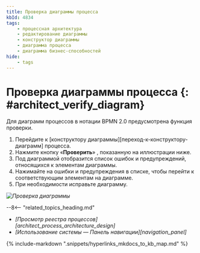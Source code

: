 ```yaml
---
title: Проверка диаграммы процесса
kbId: 4834
tags:
    - процессная архитектура
    - редактирование диаграммы
    - конструктор диаграммы
    - диаграмма процесса
    - диаграмма бизнес-способностей
hide:
    - tags
---
```


# Проверка диаграммы процесса {: #architect_verify_diagram}

Для диаграмм процессов в нотации BPMN 2.0 предусмотрена функция проверки.

1. Перейдите к [конструктору диаграммы][переход-к-конструктору-диаграмм] процесса.
2. Нажмите кнопку «**Проверить**» <i class="fa-light  fa-circle-exclamation-check"></i>, показанную на иллюстрации ниже.
3. Под диаграммой отобразится список ошибок и предупреждений, относящихся к элементам диаграммы.
4. Нажимайте на ошибки и предупреждения в списке, чтобы перейти к соответствующим элементам на диаграмме.
5. При необходимости исправьте диаграмму.

*![Проверка диаграммы](verify_diagram.png)*

<div class="relatedTopics" markdown="block">

--8<-- "related_topics_heading.md"

- _[Просмотр реестра процессов][architect_process_architecture_design]_
- _[Использование системы — Панель навигации][navigation_panel]_

</div>

{% include-markdown ".snippets/hyperlinks_mkdocs_to_kb_map.md" %}
